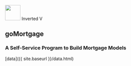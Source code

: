 
<div style="text-align: left;">
  <img src="{{ site.baseurl }}/images/vee1c.png" width="50" height="50" />
Inverted V
</div>

## goMortgage
### A Self-Service Program to Build Mortgage Models




[data]({{ site.baseurl }}/data.html)

